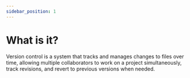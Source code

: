 ```yaml
---
sidebar_position: 1
---
```


# What is it?

Version control is a system that tracks and manages changes to files over time, allowing multiple collaborators to work on a project simultaneously, track revisions, and revert to previous versions when needed.

